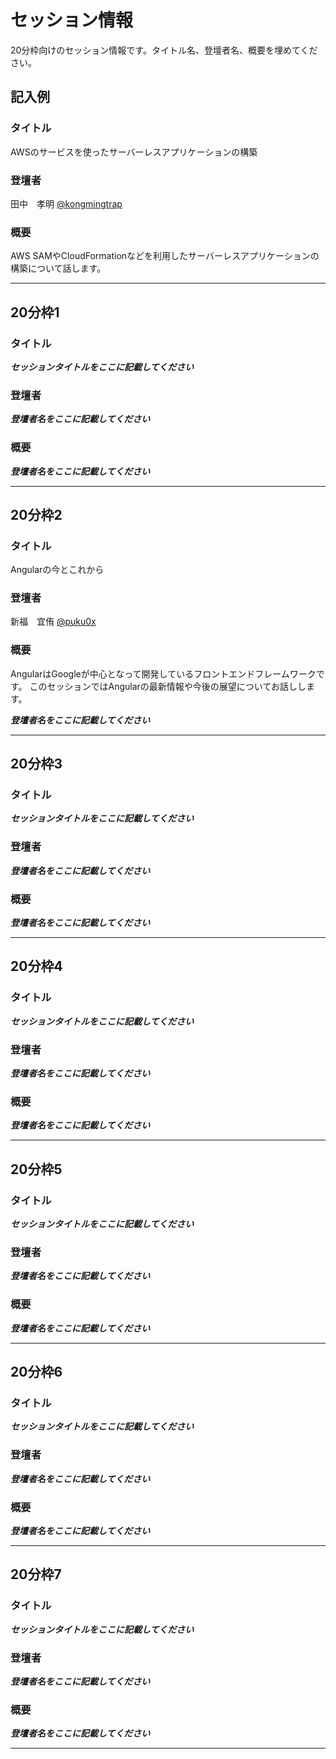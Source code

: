# セッション情報

20分枠向けのセッション情報です。タイトル名、登壇者名、概要を埋めてください。

## 記入例

### タイトル

AWSのサービスを使ったサーバーレスアプリケーションの構築

### 登壇者

田中　孝明 [@kongmingtrap](https://twitter.com/kongmingtrap)

### 概要

AWS SAMやCloudFormationなどを利用したサーバーレスアプリケーションの構築について話します。

***

## 20分枠1

### タイトル

***セッションタイトルをここに記載してください***

### 登壇者

***登壇者名をここに記載してください***

### 概要

***登壇者名をここに記載してください***

***

## 20分枠2

### タイトル

Angularの今とこれから

### 登壇者

新福　宜侑 [@puku0x](https://twitter.com/puku0x)

### 概要

AngularはGoogleが中心となって開発しているフロントエンドフレームワークです。
このセッションではAngularの最新情報や今後の展望についてお話しします。


***登壇者名をここに記載してください***

***

## 20分枠3

### タイトル

***セッションタイトルをここに記載してください***

### 登壇者

***登壇者名をここに記載してください***

### 概要

***登壇者名をここに記載してください***

***

## 20分枠4

### タイトル

***セッションタイトルをここに記載してください***

### 登壇者

***登壇者名をここに記載してください***

### 概要

***登壇者名をここに記載してください***

***

## 20分枠5

### タイトル

***セッションタイトルをここに記載してください***

### 登壇者

***登壇者名をここに記載してください***

### 概要

***登壇者名をここに記載してください***

***

## 20分枠6

### タイトル

***セッションタイトルをここに記載してください***

### 登壇者

***登壇者名をここに記載してください***

### 概要

***登壇者名をここに記載してください***

***

## 20分枠7

### タイトル

***セッションタイトルをここに記載してください***

### 登壇者

***登壇者名をここに記載してください***

### 概要

***登壇者名をここに記載してください***

***

